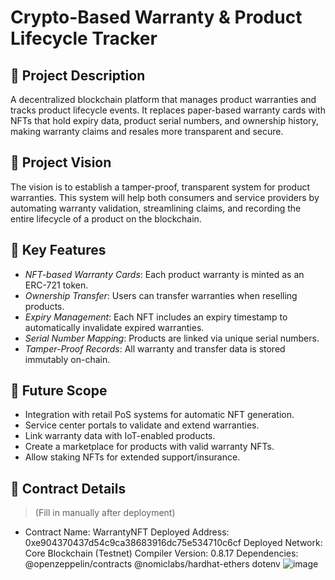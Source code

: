 # Crypto-Based Warranty & Product Lifecycle Tracker

## 📝 Project Description

A decentralized blockchain platform that manages product warranties and tracks product lifecycle events. It replaces paper-based warranty cards with NFTs that hold expiry data, product serial numbers, and ownership history, making warranty claims and resales more transparent and secure.

## 🎯 Project Vision

The vision is to establish a tamper-proof, transparent system for product warranties. This system will help both consumers and service providers by automating warranty validation, streamlining claims, and recording the entire lifecycle of a product on the blockchain.

## 🔑 Key Features

- *NFT-based Warranty Cards*: Each product warranty is minted as an ERC-721 token.
- *Ownership Transfer*: Users can transfer warranties when reselling products.
- *Expiry Management*: Each NFT includes an expiry timestamp to automatically invalidate expired warranties.
- *Serial Number Mapping*: Products are linked via unique serial numbers.
- *Tamper-Proof Records*: All warranty and transfer data is stored immutably on-chain.

## 🔮 Future Scope

- Integration with retail PoS systems for automatic NFT generation.
- Service center portals to validate and extend warranties.
- Link warranty data with IoT-enabled products.
- Create a marketplace for products with valid warranty NFTs.
- Allow staking NFTs for extended support/insurance.

## 📜 Contract Details

> (Fill in manually after deployment)

- Contract Name: WarrantyNFT Deployed Address: 0xe904370437d54c9ca38683916dc75e534710c6cf Deployed Network: Core Blockchain (Testnet) Compiler Version: 0.8.17 Dependencies: @openzeppelin/contracts @nomiclabs/hardhat-ethers dotenv
![image](https://github.com/user-attachments/assets/43faa57d-e526-46c7-a494-0db50bf4fd6a)

